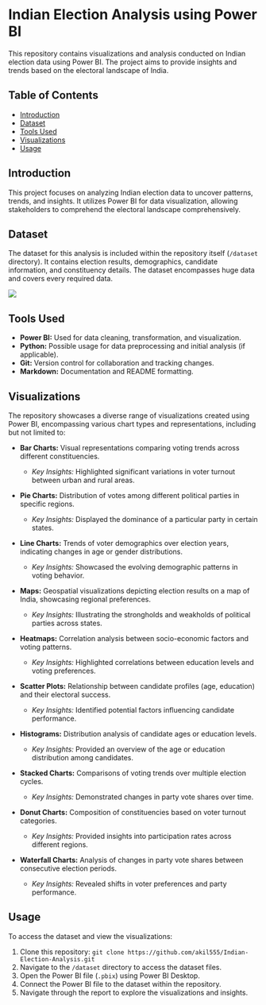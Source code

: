 # Indian Election Analysis using Power BI

This repository contains visualizations and analysis conducted on Indian election data using Power BI. The project aims to provide insights and trends based on the electoral landscape of India.

## Table of Contents

- [Introduction](##introduction)
- [Dataset](##dataset)
- [Tools Used](##tools-used)
- [Visualizations](##visualizations)
- [Usage](##usage)

## Introduction

This project focuses on analyzing Indian election data to uncover patterns, trends, and insights. It utilizes Power BI for data visualization, allowing stakeholders to comprehend the electoral landscape comprehensively.

## Dataset

The dataset for this analysis is included within the repository itself (`/dataset` directory). It contains election results, demographics, candidate information, and constituency details. The dataset encompasses huge data and covers every required data.

<img src="https://upload.wikimedia.org/wikipedia/commons/7/7c/Kaggle_logo.png"/>

## Tools Used

- **Power BI:** Used for data cleaning, transformation, and visualization.
- **Python:** Possible usage for data preprocessing and initial analysis (if applicable).
- **Git:** Version control for collaboration and tracking changes.
- **Markdown:** Documentation and README formatting.

## Visualizations

The repository showcases a diverse range of visualizations created using Power BI, encompassing various chart types and representations, including but not limited to:

- **Bar Charts:** Visual representations comparing voting trends across different constituencies.
  - *Key Insights:* Highlighted significant variations in voter turnout between urban and rural areas.

- **Pie Charts:** Distribution of votes among different political parties in specific regions.
  - *Key Insights:* Displayed the dominance of a particular party in certain states.

- **Line Charts:** Trends of voter demographics over election years, indicating changes in age or gender distributions.
  - *Key Insights:* Showcased the evolving demographic patterns in voting behavior.

- **Maps:** Geospatial visualizations depicting election results on a map of India, showcasing regional preferences.
  - *Key Insights:* Illustrating the strongholds and weakholds of political parties across states.

- **Heatmaps:** Correlation analysis between socio-economic factors and voting patterns.
  - *Key Insights:* Highlighted correlations between education levels and voting preferences.

- **Scatter Plots:** Relationship between candidate profiles (age, education) and their electoral success.
  - *Key Insights:* Identified potential factors influencing candidate performance.

- **Histograms:** Distribution analysis of candidate ages or education levels.
  - *Key Insights:* Provided an overview of the age or education distribution among candidates.

- **Stacked Charts:** Comparisons of voting trends over multiple election cycles.
  - *Key Insights:* Demonstrated changes in party vote shares over time.

- **Donut Charts:** Composition of constituencies based on voter turnout categories.
  - *Key Insights:* Provided insights into participation rates across different regions.

- **Waterfall Charts:** Analysis of changes in party vote shares between consecutive election periods.
  - *Key Insights:* Revealed shifts in voter preferences and party performance.

## Usage

To access the dataset and view the visualizations:

1. Clone this repository: `git clone https://github.com/akil555/Indian-Election-Analysis.git`
2. Navigate to the `/dataset` directory to access the dataset files.
3. Open the Power BI file (`.pbix`) using Power BI Desktop.
4. Connect the Power BI file to the dataset within the repository.
5. Navigate through the report to explore the visualizations and insights.
